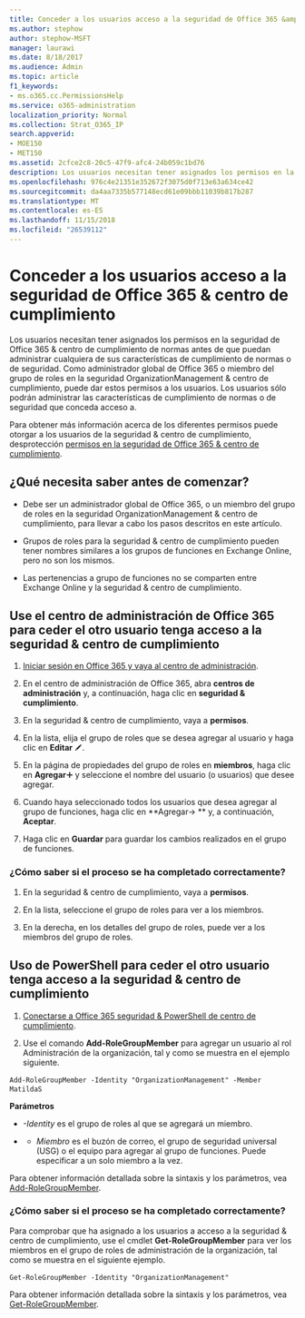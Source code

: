 ```yaml
---
title: Conceder a los usuarios acceso a la seguridad de Office 365 &amp; centro de cumplimiento
ms.author: stephow
author: stephow-MSFT
manager: laurawi
ms.date: 8/18/2017
ms.audience: Admin
ms.topic: article
f1_keywords:
- ms.o365.cc.PermissionsHelp
ms.service: o365-administration
localization_priority: Normal
ms.collection: Strat_O365_IP
search.appverid:
- MOE150
- MET150
ms.assetid: 2cfce2c8-20c5-47f9-afc4-24b059c1bd76
description: Los usuarios necesitan tener asignados los permisos en la seguridad de Office 365 &amp; centro de cumplimiento de normas antes de que puedan administrar cualquiera de sus características de cumplimiento de normas o de seguridad.
ms.openlocfilehash: 976c4e21351e352672f3075d0f713e63a634ce42
ms.sourcegitcommit: da4aa7335b577148ecd61e09bbb11039b817b287
ms.translationtype: MT
ms.contentlocale: es-ES
ms.lasthandoff: 11/15/2018
ms.locfileid: "26539112"
---
```

# <a name="give-users-access-to-the-office-365-security-amp-compliance-center"></a>Conceder a los usuarios acceso a la seguridad de Office 365 &amp; centro de cumplimiento

Los usuarios necesitan tener asignados los permisos en la seguridad de Office 365 &amp; centro de cumplimiento de normas antes de que puedan administrar cualquiera de sus características de cumplimiento de normas o de seguridad. Como administrador global de Office 365 o miembro del grupo de roles en la seguridad OrganizationManagement &amp; centro de cumplimiento, puede dar estos permisos a los usuarios. Los usuarios sólo podrán administrar las características de cumplimiento de normas o de seguridad que conceda acceso a. 
  
Para obtener más información acerca de los diferentes permisos puede otorgar a los usuarios de la seguridad &amp; centro de cumplimiento, desprotección [permisos en la seguridad de Office 365 &amp; centro de cumplimiento](permissions-in-the-security-and-compliance-center.md).
  
## <a name="what-do-you-need-to-know-before-you-begin"></a>¿Qué necesita saber antes de comenzar?

- Debe ser un administrador global de Office 365, o un miembro del grupo de roles en la seguridad OrganizationManagement &amp; centro de cumplimiento, para llevar a cabo los pasos descritos en este artículo.
    
- Grupos de roles para la seguridad &amp; centro de cumplimiento pueden tener nombres similares a los grupos de funciones en Exchange Online, pero no son los mismos. 
    
- Las pertenencias a grupo de funciones no se comparten entre Exchange Online y la seguridad &amp; centro de cumplimiento.
    
## <a name="use-the-office-365-admin-center-to-give-another-user-access-to-the-security-amp-compliance-center"></a>Use el centro de administración de Office 365 para ceder el otro usuario tenga acceso a la seguridad &amp; centro de cumplimiento

1. [Iniciar sesión en Office 365 y vaya al centro de administración](https://go.microsoft.com/fwlink/p/?LinkId=525275).
    
2. En el centro de administración de Office 365, abra **centros de administración** y, a continuación, haga clic en **seguridad &amp; cumplimiento**. 
    
3. En la seguridad &amp; centro de cumplimiento, vaya a **permisos**.
    
4. En la lista, elija el grupo de roles que se desea agregar al usuario y haga clic en **Editar** ![icono Editar](media/O365_MDM_CreatePolicy_EditIcon.gif).
    
5. En la página de propiedades del grupo de roles en **miembros**, haga clic en **Agregar**![icono Agregar](media/ITPro-EAC-AddIcon.gif) y seleccione el nombre del usuario (o usuarios) que desee agregar. 
    
6. Cuando haya seleccionado todos los usuarios que desea agregar al grupo de funciones, haga clic en **Agregar-\> ** y, a continuación, **Aceptar**.
    
7. Haga clic en **Guardar** para guardar los cambios realizados en el grupo de funciones. 
    
### <a name="how-do-you-know-this-worked"></a>¿Cómo saber si el proceso se ha completado correctamente?

1. En la seguridad &amp; centro de cumplimiento, vaya a **permisos**.
    
2. En la lista, seleccione el grupo de roles para ver a los miembros.
    
3. En la derecha, en los detalles del grupo de roles, puede ver a los miembros del grupo de roles.
    
## <a name="use-powershell-to-give-another-user-access-to-the-security-amp-compliance-center"></a>Uso de PowerShell para ceder el otro usuario tenga acceso a la seguridad &amp; centro de cumplimiento

1. [Conectarse a Office 365 seguridad & PowerShell de centro de cumplimiento](https://docs.microsoft.com/en-us/powershell/exchange/office-365-scc/connect-to-scc-powershell/connect-to-scc-powershell?view=exchange-ps).
    
2. Use el comando **Add-RoleGroupMember** para agregar un usuario al rol Administración de la organización, tal y como se muestra en el ejemplo siguiente. 
    
  ```
  Add-RoleGroupMember -Identity "OrganizationManagement" -Member MatildaS
  
  ```

 **Parámetros**
  
-  _-Identity_ es el grupo de roles al que se agregará un miembro. 
    
- - _Miembro_ es el buzón de correo, el grupo de seguridad universal (USG) o el equipo para agregar al grupo de funciones. Puede especificar a un solo miembro a la vez. 
    
Para obtener información detallada sobre la sintaxis y los parámetros, vea [Add-RoleGroupMember](https://go.microsoft.com/fwlink/p/?LinkId=510859).
  
### <a name="how-do-you-know-this-worked"></a>¿Cómo saber si el proceso se ha completado correctamente?

Para comprobar que ha asignado a los usuarios a acceso a la seguridad &amp; centro de cumplimiento, use el cmdlet **Get-RoleGroupMember** para ver los miembros en el grupo de roles de administración de la organización, tal como se muestra en el siguiente ejemplo. 
  
```
Get-RoleGroupMember -Identity "OrganizationManagement"

```

Para obtener información detallada sobre la sintaxis y los parámetros, vea [Get-RoleGroupMember](https://go.microsoft.com/fwlink/p/?LinkId=510860).
  

